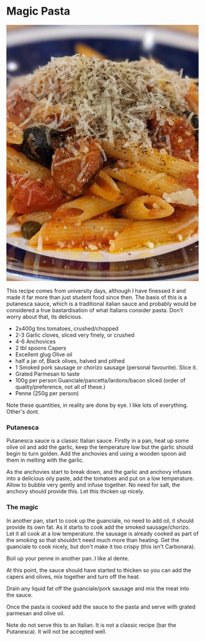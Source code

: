 # Magic Pasta

![magic-pasta](images/magic-pasta-2.jpg)


This recipe comes from university days, although I have finessed it and made it far more than just student food since then. The basis of this is a putanesca sauce, which is a traditional italian sauce and probably would be considered a true bastardisation of what Italians consider pasta. Don't worry about that, its delicious.


* 2x400g tins tomatoes, crushed/chopped
* 2-3 Garlic cloves, sliced very finely, or crushed
* 4-6 Anchovices
* 2 tbl spoons Capers
* Excellent glug Olive oil
* half a jar of, Black olives, halved and pithed
* 1 Smoked pork sausage or chorizo sausage (personal favourite). Slice it.
* Grated Parmesan to taste
* 100g per person Guanciale/pancetta/lardons/bacon sliced (order of quality/preference, not all of these.)
* Penne (250g per person)

Note these quantities, in reality are done by eye. I like lots of everything. Other's dont.

### Putanesca

Putanesca sauce is a classic Italian sauce. Firstly in a pan, heat up some olive oil and add the garlic, keep the temperature low but the garlic should begin to turn golden. Add the anchovies and using a wooden spoon aid them in melting with the garlic. 

As the anchovies start to break down, and the garlic and anchovy infuses into a delicious oily paste, add the tomatoes and put on a low temperature. Allow to bubble very gently and infuse together. No need for salt, the anchovy should provide this. Let this thicken up nicely.

### The magic

In another pan, start to cook up the guanciale, no need to add oil, it should provide its own fat. As it starts to cook add the smoked sausage/chorizo. Let it all cook at a low temperature. the sausage is already cooked as part of the smoking so that shouldn't need much more than heating. Get the guanciale to cook nicely, but don't make it too crispy (this isn't Carbonara).

Boil up your penne in another pan. I like al dente.

At this point, the sauce should have started to thicken so you can add the capers and olives, mix together and turn off the heat.

Drain any liquid fat off the guanciale/pork sausage and mix the meat into the sauce. 

Once the pasta is cooked add the sauce to the pasta and serve with grated parmesan and olive oil.


Note do not serve this to an Italian. It is not a classic recipe (bar the Putanesca). It will not be accepted well. 